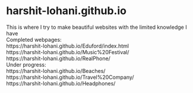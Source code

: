 # harshit-lohani.github.io
<html>
This is where I try to make beautiful websites with the limited knowledge I have<br>
Completed webpages:<br>
https://harshit-lohani.github.io/Eduford/index.html<br>
https://harshit-lohani.github.io/Music%20Festival/<br>
https://harshit-lohani.github.io/RealPhone/<br>
Under progress:<br>
https://harshit-lohani.github.io/Beaches/<br>
https://harshit-lohani.github.io/Travel%20Company/<br>
https://harshit-lohani.github.io/Headphones/<br>
</html>
